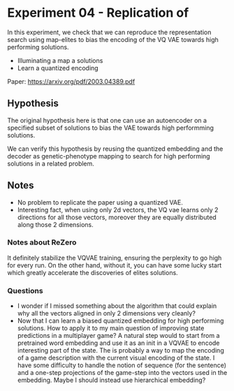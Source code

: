 # Experiment 04 - Replication of
In this experiment, we check that we can reproduce the representation search using map-elites to bias the encoding of the VQ VAE towards high performing solutions.
- Illuminating a map a solutions
- Learn a quantized encoding

Paper: https://arxiv.org/pdf/2003.04389.pdf

## Hypothesis
The original hypothesis here is that one can use an autoencoder on a specified subset of solutions to bias the VAE towards high performming solutions.

We can verify this hypothesis by reusing the quantized embedding and the decoder as genetic-phenotype mapping to search for high performing solutions in a related problem.

## Notes
- No problem to replicate the paper using a quantized VAE.
- Interesting fact, when using only 2d vectors, the VQ vae learns only 2 directions for all those vectors, moreover they are equally distributed along those 2 dimensions.

### Notes about ReZero
It definitely stabilize the VQVAE training, ensuring the perplexity to go high for every run. On the other hand, without it, you can have some lucky start which greatly accelerate the discoveries of elites solutions.


### Questions
- I wonder if I missed something about the algorithm that could explain why all the vectors aligned in only 2 dimensions very cleanly?
- Now that I can learn a biased quantized embedding for high performing solutions. How to apply it to my main question of improving state predictions in a multiplayer game? A natural step would to start from a pretrained word embedding and use it as an init in a VQVAE to encode interesting part of the state. The is probably a way to map the encoding of a game description with the current visual encoding of the state. I have some difficulty to handle the notion of sequence (for the sentence) and a one-step projections of the game-step into the vectors used in the embedding. Maybe I should instead use hierarchical embedding?